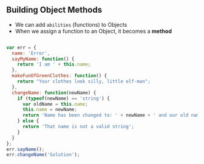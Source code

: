 ## Building Object Methods

* We can add `abilities` (functions) to Objects
* When we assign a function to an Object, it becomes a **method**

```javascript

var err = {
  name: 'Error',
  sayMyName: function() {
    return 'I am ' + this.name;
  },
  makeFunOfGreenClothes: function() {
    return "Your clothes look silly, little elf-man";
  },
  changeName: function(newName) {
    if (typeof(newName) == 'string') {
      var oldName = this.name;
      this.name = newName;
      return 'Name has been changed to: ' + newName + ' and our old name was ' + oldName;
    } else {
      return 'That name is not a valid string';
    }
  }
};
err.sayName();
err.changeName('Solution');

```
